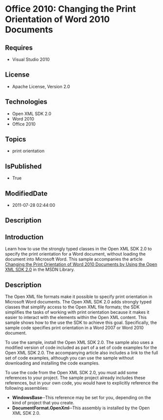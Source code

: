 # Office 2010: Changing the Print Orientation of Word 2010 Documents
## Requires
* Visual Studio 2010
## License
* Apache License, Version 2.0
## Technologies
* Open XML SDK 2.0
* Word 2010
* Office 2010
## Topics
* print orientation
## IsPublished
* True
## ModifiedDate
* 2011-07-28 02:44:00
## Description

<h2><strong>Introduction</strong></h2>
<p>Learn how to use the strongly typed classes in the Open XML SDK 2.0 to specify the print orientation for a Word document, without loading the document into Microsoft Word. This sample accompanies the article
<a href="http://msdn.microsoft.com/en-us/library/gg308472.aspx">Changing the Print Orientation of Word 2010 Documents by Using the Open XML SDK 2.0</a> in the MSDN Library.</p>
<h2><strong>Description</strong></h2>
<p>The Open XML file formats make it possible to specify print orientation in Microsoft Word documents. The Open XML SDK 2.0 adds strongly typed classes that simplify access to the Open XML file formats; the SDK simplifies the tasks of working with print orientation
 because it makes it easier to interact with the elements within the Open XML content. This sample shows how to the use the SDK to achieve this goal. Specifically, the sample code specifies print orientation in a Word 2007 or Word 2010 document.</p>
<p>To use the sample, install the Open XML SDK 2.0. The sample also uses a modified version of code included as part of a set of code examples for the Open XML SDK 2.0. The accompanying article also includes a link to the full set of code examples, although
 you can use the sample without downloading and installing the code examples.</p>
<p>To use the code from the Open XML SDK 2.0, you must add some references to your project. The sample project already includes these references, but in your own code, you would have to explicitly reference the following assemblies:</p>
<ul>
<li><strong>WindowsBase</strong>─This reference may be set for you, depending on the kind of project that you create.
</li><li><strong>DocumentFormat.OpenXml</strong>─This assembly is installed by the Open XML SDK 2.0.
</li></ul>
